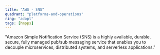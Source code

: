 ```yaml
---
title: "AWS - SNS"
quadrant: "platforms-and-operations"
ring: "adopt"
tags: [hmpps]
---
```


"Amazon Simple Notification Service (SNS) is a highly available, durable, secure, fully managed pub/sub messaging service that enables you to decouple microservices, distributed systems, and serverless applications."
